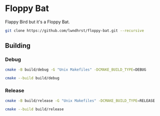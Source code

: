 # Floppy Bat

Flappy Bird but it's a Floppy Bat.

```sh
git clone https://github.com/lwndhrst/floppy-bat.git --recursive
```

## Building

### Debug

```sh
cmake -B build/debug -G "Unix Makefiles" -DCMAKE_BUILD_TYPE=DEBUG
```

```sh
cmake --build build/debug
```

### Release

```sh
cmake -B build/release -G "Unix Makefiles" -DCMAKE_BUILD_TYPE=RELEASE
```

```sh
cmake --build build/release
```

